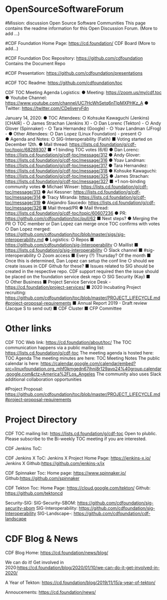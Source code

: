 # OpenSourceSoftwareForum
#Mission: discussion Open Source Software Communities
This page contains the readme information for this Open Discussion Forum. (More to add ...) 

#CDF Foundation Home Page: https://cd.foundation/
CDF Board (More to add...)

#CDF Foundation Doc Repository: https://github.com/cdfoundation 
Contains the Document Repo

#CDF Presentation: https://github.com/cdfoundation/presentations

#CDF TOC Readme: https://github.com/cdfoundation/toc

CDF TOC Meeting Agenda
Logistics:
●	Meeting: https://zoom.us/my/cdf.toc
●	Youtube Channel: https://www.youtube.com/channel/UC7HcWhSetq6nTlpMXPHKz_A
●	Twitter: https://twitter.com/CDeliveryFdn

January 14, 2020:
●	TOC Attendees:
○	Kohsuke Kawaguchi (Jenkins) [CHAIR] -
○	James Strachan (Jenkins X) -
○	Dan Lorenc (Tekton) -
○	Andy Glover (Spinnaker) -
○	Tara Hernandez (Google) -
○	Yoav Landman (JFrog) -
●	Other Attendees:
○	Dan Lopez (Linux Foundation) - present
○	
●	Agenda and Notes:
○	SIG-Interoperability (Fatih)
■	Voting started on December 12th.
●	Mail thread: https://lists.cd.foundation/g/cdf-toc/topic/68289307
■	+1 binding TOC votes (6/6)
●	Dan Lorenc: https://lists.cd.foundation/g/cdf-toc/message/312
●	Andy Glover: https://lists.cd.foundation/g/cdf-toc/message/316
●	Yoav Landman: https://lists.cd.foundation/g/cdf-toc/message/317
●	Tara Hernandez: https://lists.cd.foundation/g/cdf-toc/message/318
●	Kohsuke Kawaguchi: https://lists.cd.foundation/g/cdf-toc/message/325
●	James Strachan: https://lists.cd.foundation/g/cdf-toc/message/327
■	+1 non-binding community votes
●	Michael Winser: https://lists.cd.foundation/g/cdf-toc/message/313
●	Avi Kessner: https://lists.cd.foundation/g/cdf-toc/message/314
●	Tracy Miranda: https://lists.cd.foundation/g/cdf-toc/message/319
●	Alejandro Saucedo: https://lists.cd.foundation/g/cdf-toc/message/326
■	Mail thread/PR
●	Mail thread: https://lists.cd.foundation/g/cdf-toc/topic/60607236
●	PR: https://github.com/cdfoundation/toc/pull/62
■	Next steps?
●	Merging the PR
○	TOC member or Dan Lopez can merge once TOC confirms with votes
○	Dan Lopez merged: https://github.com/cdfoundation/toc/blob/master/sigs/sig-interoperability.md
●	Logistics:
○	Repos
■	https://github.com/cdfoundation/sig-Interoperability
○	Maillist
■	https://lists.cd.foundation/g/sig-interoperability
○	Slack channel
■	#sig-interoperability
○	Zoom access
■	Every (?) Thursday? Of the month
■	Once this is determined, Dan Lopez can setup the conf line
○	should we create issues in CDF Github for these?
■	Issues related to SIG should be created in the respective repo. CDF support required then the issue should be placed on the foundation service desk repo
○	SIG Security (Kay) 
■	
○	Other Business
■	Project Service Service Desk - https://cd.foundation/project-services/
■	2020 Incubating Project recruiting: https://github.com/cdfoundation/toc/blob/master/PROJECT_LIFECYCLE.md#project-proposal-requirements
■	Annual Report 2019 - Draft review (Jacque S to send out)
■	CDF Cluster
■	CFP Committee


# Other links
CDF TOC Web link: https://cd.foundation/about/toc/
The TOC communication happens via a public mailing list: https://lists.cd.foundation/g/cdf-toc
The meeting agenda is hosted here: TOC Agenda
The meeting minutes are here: TOC Meeting Notes
The public calendar is here: https://calendar.google.com/calendar/embed?src=linuxfoundation.org_mhf0kmgedn67ihni8r129avp24%40group.calendar.google.com&ctz=America%2FLos_Angeles
The community also uses Slack additional collaboration opportunities


#Project Proposal: https://github.com/cdfoundation/toc/blob/master/PROJECT_LIFECYCLE.md#project-proposal-requirements


# Project Directory
CDF TOC mailing list: https://lists.cd.foundation/g/cdf-toc
Open to plublic. Please subscribe to the Bi-weekly TOC meeting if you are interested.

CDF Jenkins ToC:


CDF Jenkins X ToC:
Jenkins X Project Home Page: https://jenkins-x.io/
Jenkins X Github:https://github.com/jenkins-x/jx

CDF Spinnaker Toc:
Home page: https://www.spinnaker.io/
Github:https://github.com/spinnaker


CDF Tekton Toc:
Home Page: https://cloud.google.com/tekton/
Github: https://github.com/tektoncd

Security-SIG: 
SIG-Security-SBOM: https://github.com/cdfoundation/sig-security-sbom
SIG-Interoperability: https://github.com/cdfoundation/sig-Interoperability
SIG-Landscape-: https://github.com/cdfoundation/cdf-landscape


# CDF Blog & News
CDF Blog Home: https://cd.foundation/news/blog/

We can do it! Get involved in 2020:https://cd.foundation/blog/2020/01/10/we-can-do-it-get-involved-in-2020/

A Year of Tekton: https://cd.foundation/blog/2019/11/15/a-year-of-tekton/

Annoucements: https://cd.foundation/news/




